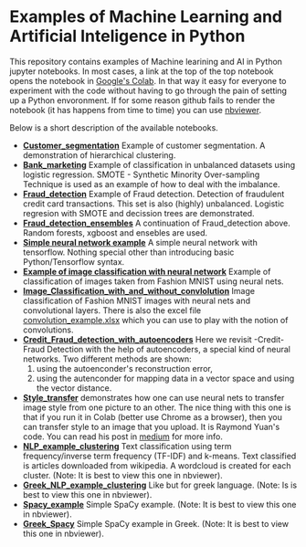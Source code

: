 # Examples of Machine Learning and Artificial Inteligence in Python

This repository contains examples of Machine learining and AI in Python jupyter notebooks. In most cases, a link at the top of the top notebook opens the notebook in [Google's Colab](https://colab.research.google.com/notebooks/intro.ipynb). In that way it easy for everyone to experiment with the code without  having to go through the pain of setting up a Python envoronment. If for some reason github fails to render the notebook (it has happens from time to time) you can use [nbviewer](https://nbviewer.jupyter.org/).  

Below is a short description of the available notebooks.

* **[Customer_segmentation](https://github.com/dpanagop/ML_and_AI_examples/blob/master/Customer_segmentation.ipynb)** Example of customer segmentation. A demonstration of hierarchical clustering. 
* **[Bank_marketing](https://github.com/dpanagop/ML_and_AI_examples/blob/master/Bank_marketing.ipynb)** Example of classification in unbalanced datasets using logistic regression. SMOTE - Synthetic Minority Over-sampling Technique is used as an example of how to deal with the imbalance.
* **[Fraud_detection](https://github.com/dpanagop/ML_and_AI_examples/blob/master/Fraud_detection.ipynb)** Example of Fraud detection. Detection of fraudulent credit card transactions. This set is also (highly) unbalanced. Logistic regresion with SMOTE and decission trees are demonstrated.
* **[Fraud_detection_ensembles](https://github.com/dpanagop/ML_and_AI_examples/blob/master/Fraud_detection_ensembles.ipynb)** A continuation of Fraud_detection above. Random forests, xgboost and ensebles are used.
* **[Simple neural network example](https://github.com/dpanagop/ML_and_AI_examples/blob/master/Simple%20neural%20network%20example.ipynb)** A simple neural network with tensorflow. Nothing special other than introducing basic Python/Tensorflow syntax.
* **[Example of image classification with neural network](https://github.com/dpanagop/ML_and_AI_examples/blob/master/Example%20of%20image%20classification%20with%20neural%20network.ipynb)** Example of classification of images taken from Fashion MNIST using neural nets.
* **[Image_Classification_with_and_without_convlolution](https://github.com/dpanagop/ML_and_AI_examples/blob/master/Image_Classification_with_and_without_convlolution.ipynb)** Image classification of Fashion MNIST images with neural nets and convolutional layers. There is also the excel file [convolution_example.xlsx](https://github.com/dpanagop/ML_and_AI_examples/blob/master/convolution_example.xlsx) which you can use to play with the notion of convolutions.
* **[Credit_Fraud_detection_with_autoencoders](https://github.com/dpanagop/ML_and_AI_examples/blob/master/Credit_Fraud_detection_with_autoencoders.ipynb)** Here we revisit -Credit- Fraud Detection with the help of autoencoders, a special kind of neural networks. Two different methods are shown:
  1. using the autoenconder's reconstruction error,
  2. using the autenconder for mapping data in a vector space and using the vector distance.
 * **[Style_transfer](https://github.com/dpanagop/ML_and_AI_examples/blob/master/Style_transfer.ipynb)** demonstrates how one can use neural nets to transfer image style from one picture to an other. The nice thing with this one is that if you run it in Colab (better use Chrome as a browser), then you can transfer style to an image that you upload. It is Raymond Yuan's code. You can read his post in [medium](https://medium.com/tensorflow/neural-style-transfer-creating-art-with-deep-learning-using-tf-keras-and-eager-execution-7d541ac31398) for more info.
 * **[NLP_example_clustering](https://github.com/dpanagop/ML_and_AI_examples/blob/master/NLP_example_clustering.ipynb)** Text classification using term frequency/inverse term frequency (TF-IDF) and k-means. Text classified is articles downloaded from wikipedia. A wordcloud is created for each cluster. (Note: It is best to view this one in nbviewer).
  * **[Greek_NLP_example_clustering](https://github.com/dpanagop/ML_and_AI_examples/blob/master/Greek_NLP_example_clustering.ipynb)** Like but for greek language. (Note: Is is best to view this one in nbviewer).
 * **[Spacy_example](https://github.com/dpanagop/ML_and_AI_examples/blob/master/Spacy_example.ipynb)** Simple SpaCy example.  (Note: It is best to view this one in nbviewer).
 * **[Greek_Spacy](https://github.com/dpanagop/ML_and_AI_examples/blob/master/Greek_Spacy.ipynb)** Simple SpaCy example in Greek.  (Note: It is best to view this one in nbviewer). 
